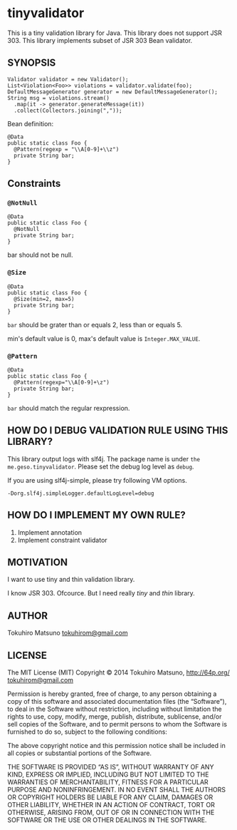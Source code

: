 # tinyvalidator

This is a tiny validation library for Java. This library does not support JSR 303.
This library implements subset of JSR 303 Bean validator.

## SYNOPSIS

    Validator validator = new Validator();
    List<Violation<Foo>> violations = validator.validate(foo);
    DefaultMessageGenerator generator = new DefaultMessageGenerator();
    String msg = violations.stream()
      .map(it -> generator.generateMessage(it))
      .collect(Collectors.joining(","));

Bean definition:

    @Data
    public static class Foo {
      @Pattern(regexp = "\\A[0-9]+\\z")
      private String bar;
    }

## Constraints

### `@NotNull`

    @Data
    public static class Foo {
      @NotNull
      private String bar;
    }

bar should not be null.

### `@Size`

    @Data
    public static class Foo {
      @Size(min=2, max=5)
      private String bar;
    }

`bar` should be grater than or equals 2, less than or equals 5.

min's default value is 0, max's default value is `Integer.MAX_VALUE`.

### `@Pattern`

    @Data
    public static class Foo {
      @Pattern(regexp="\\A[0-9]+\z")
      private String bar;
    }

`bar` should match the regular rexpression.

## HOW DO I DEBUG VALIDATION RULE USING THIS LIBRARY?

This library output logs with slf4j. The package name is under `the me.geso.tinyvalidator`. Please set the debug log level as `debug`.

If you are using slf4j-simple, please try following VM options.

    -Dorg.slf4j.simpleLogger.defaultLogLevel=debug


## HOW DO I IMPLEMENT MY OWN RULE?

 1. Implement annotation
 2. Implement constraint validator

## MOTIVATION

I want to use tiny and thin validation library.

I know JSR 303. Ofcource. But I need really *tiny* and *thin* library.

## AUTHOR

Tokuhiro Matsuno <tokuhirom@gmail.com>

## LICENSE

  The MIT License (MIT)
  Copyright © 2014 Tokuhiro Matsuno, http://64p.org/ <tokuhirom@gmail.com>

  Permission is hereby granted, free of charge, to any person obtaining a copy
  of this software and associated documentation files (the “Software”), to deal
  in the Software without restriction, including without limitation the rights
  to use, copy, modify, merge, publish, distribute, sublicense, and/or sell
  copies of the Software, and to permit persons to whom the Software is
  furnished to do so, subject to the following conditions:

  The above copyright notice and this permission notice shall be included in
  all copies or substantial portions of the Software.

  THE SOFTWARE IS PROVIDED “AS IS”, WITHOUT WARRANTY OF ANY KIND, EXPRESS OR
  IMPLIED, INCLUDING BUT NOT LIMITED TO THE WARRANTIES OF MERCHANTABILITY,
  FITNESS FOR A PARTICULAR PURPOSE AND NONINFRINGEMENT. IN NO EVENT SHALL THE
  AUTHORS OR COPYRIGHT HOLDERS BE LIABLE FOR ANY CLAIM, DAMAGES OR OTHER
  LIABILITY, WHETHER IN AN ACTION OF CONTRACT, TORT OR OTHERWISE, ARISING FROM,
  OUT OF OR IN CONNECTION WITH THE SOFTWARE OR THE USE OR OTHER DEALINGS IN
  THE SOFTWARE.
